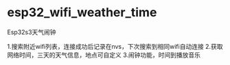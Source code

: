 # esp32_wifi_weather_time
Esp32s3天气闹钟

1.搜索附近wifi列表，连接成功后记录在nvs，下次搜索到相同wifi自动连接 
2.获取网络时间，三天的天气信息，地点可自定义 
3.闹钟功能，时间到播放音乐
